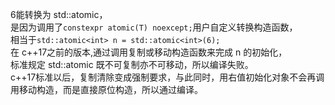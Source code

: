 6能转换为 std::atomic<int>，  
是因为调用了`constexpr atomic(T) noexcept;`用户自定义转换构造函数，  
相当于`std::atomic<int> n = std::atomic<int>(6);`  
在 c++17之前的版本,通过调用复制或移动构造函数来完成 n 的初始化，  
标准规定 std::atomic 既不可复制亦不可移动，所以编译失败。  
c++17标准以后，复制清除变成强制要求，与此同时，用右值初始化对象不会再调用移动构造，而是直接原位构造，所以通过编译。